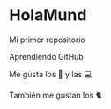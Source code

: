 # HolaMund

Mi primer repositorio

Aprendiendo GitHub 

Me gusta los 🚗 y las 💻

También me gustan los 🐈 

